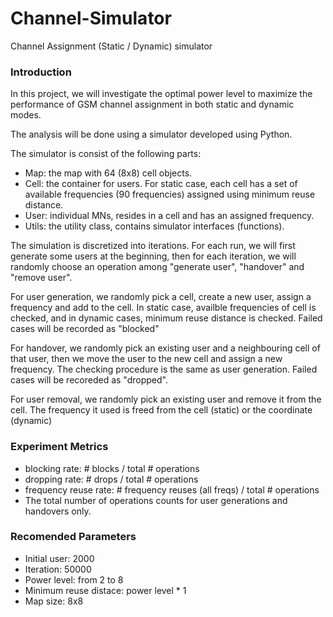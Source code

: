 # Channel-Simulator
Channel Assignment (Static / Dynamic) simulator

### Introduction
In this project, we will investigate the optimal power level to maximize the performance of GSM channel assignment in both static and dynamic modes.

The analysis will be done using a simulator developed using Python.

The simulator is consist of the following parts:

- Map: the map with 64 (8x8) cell objects.
- Cell: the container for users. For static case, each cell has a set of available frequencies (90 frequencies) assigned using minimum reuse distance.
- User: individual MNs, resides in a cell and has an assigned frequency.
- Utils: the utility class, contains simulator interfaces (functions).

The simulation is discretized into iterations. For each run, we will first generate some users at the beginning, then for each iteration, we will randomly choose an operation among "generate user", "handover" and "remove user".

For user generation, we randomly pick a cell, create a new user, assign a frequency and add to the cell. In static case, availble frequencies of cell is checked, and in dynamic cases, minimum reuse distance is checked. Failed cases will be recorded as "blocked"

For handover, we randomly pick an existing user and a neighbouring cell of that user, then we move the user to the new cell and assign a new frequency. The checking procedure is the same as user generation. Failed cases will be recoreded as "dropped".

For user removal, we randomly pick an existing user and remove it from the cell. The frequency it used is freed from the cell (static) or the coordinate (dynamic)

### Experiment Metrics

- blocking rate: # blocks / total # operations
- dropping rate: # drops / total # operations
- frequency reuse rate: # frequency reuses (all freqs) / total # operations
- The total number of operations counts for user generations and handovers only.

### Recomended Parameters

- Initial user: 2000
- Iteration: 50000
- Power level: from 2 to 8
- Minimum reuse distace: power level * 1
- Map size: 8x8
